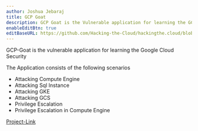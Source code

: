 ```yaml
---
author: Joshua Jebaraj
title: GCP Goat 
description: GCP Goat is the Vulnerable application for learning the GCP Security
enableEditBtn: true
editBaseURL: https://github.com/Hacking-the-Cloud/hackingthe.cloud/blob/main/content
---
```


GCP-Goat is the vulnerable application for learning the Google Cloud Security

The Application consists of the following scenarios

* Attacking Compute Engine
* Attacking Sql Instance
* Attacking GKE
* Attacking GCS
* Privilege Escalation
* Privilege Escalation in Compute Engine


[Project-Link](https://gcpgoat.joshuajebaraj.com/) 